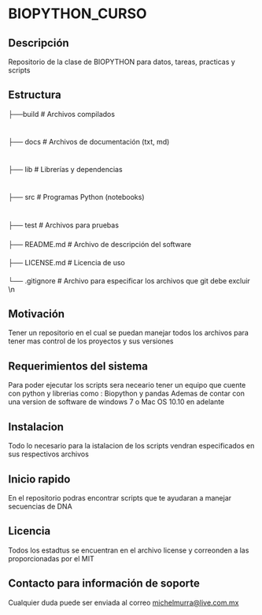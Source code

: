 # BIOPYTHON_CURSO

## Descripción
Repositorio de la clase de BIOPYTHON para datos, tareas, practicas y scripts

## Estructura
├──build      # Archivos compilados
# 
├── docs     # Archivos de documentación (txt, md)
#
├── lib         # Librerías y dependencias 
#
├── src        # Programas Python (notebooks) 
#
├── test       # Archivos para pruebas 
###
├── README.md        # Archivo de descripción del software 
####
├── LICENSE.md        # Licencia de uso 
####
└── .gitignore            # Archivo para especificar los archivos que git debe excluir \n

## Motivación
Tener un repositorio en el cual se puedan manejar todos los archivos para tener mas control de los proyectos y sus versiones

## Requerimientos del sistema
Para poder ejecutar los scripts sera neceario tener un equipo que cuente con python y librerias como : Biopython y pandas
Ademas de contar con una version de software de windows 7 o Mac OS 10.10 en adelante

## Instalacion
Todo lo necesario para la istalacion de los scripts vendran especificados en sus respectivos archivos

## Inicio rapido
En el repositorio podras encontrar scripts que te ayudaran a manejar secuencias de DNA

## Licencia
Todos los estadtus se encuentran en el archivo license y correonden a las proporcionadas por el MIT

## Contacto para información de soporte
Cualquier duda puede ser enviada al correo michelmurra@live.com.mx
